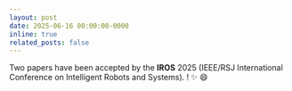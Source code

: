 ```yaml
---
layout: post
date: 2025-06-16 00:00:00-0000
inline: true
related_posts: false
---
```


Two papers have been accepted by the **IROS** 2025 (IEEE/RSJ International Conference on Intelligent Robots and Systems).
! :sparkles: :smile: